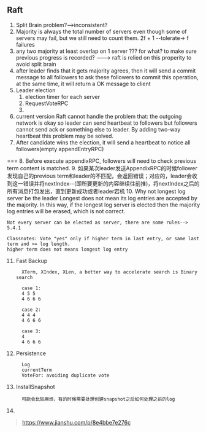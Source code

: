 ## Raft
1. Split Brain problem?-->inconsistent?
2. Majority is always the total number of servers even though some of servers may fail, but we still need to count them.
   2f + 1 --tolerate-> f failures
3. any two majority at least overlap on 1 server ??? for what? to make sure previous progress is recorded? ---> raft is relied on this properity to avoid split brain
4. after leader finds that it gets majority agrees, then it will send a commit message to all followers to ask these followers to commit this operation, at the same time, it will return a OK message to client
5. Leader election
   1. election timer for each server
   2. RequestVoteRPC
   3. 
6. current version Raft cannot handle the problem that: the outgoing network is okay so leader can send heartbeat to followers but followers cannot send ack or something else to leader. By adding two-way heartbeat this problem may be solved.
7. After candidate wins the election, it will send a heartbeat to notice all followers(empty appendEntryRPC)

===
8. Before execute appendixRPC, followers will need to check previous term content is matched.
9. 如果某次leader发送AppendixRPC的时候follower发现自己的previous term和leader的不匹配，会返回错误；对应的，leader会收到这一错误并将nextIndex--(即所要更新的内容继续往前推)，将nextIndex之后的所有消息打包发出，直到更新成功或者leader宕机
10. Why not longest log server be the leader
    Longest does not mean its log entries are accepted by the majority. In this way, if the longest log server is elected then the majority log entries will be erased, which is not correct.

    Not every server can be elected as server, there are some rules--> 5.4.1

    Classnotes: Vote "yes" only if higher term in last entry, or same last term and >= log length.
    higher term does not means longest log entry
11. Fast Backup
    ```
      XTerm, XIndex, XLen, a better way to accelerate search is Binary search

      case 1:
      4 5 5
      4 6 6 6

      case 2:
      4 4 4
      4 6 6 6

      case 3:
      4
      4 6 6 6
    ```
12. Persistence
    ```
      Log
      currentTerm
      VoteFor: avoiding duplicate vote
    ```
13. InstallSnapshot
    ```
      可能会比较麻烦，有的时候需要处理创建snapshot之后如何处理之前的log
    ```
14. 
> https://www.jianshu.com/p/8e4bbe7e276c